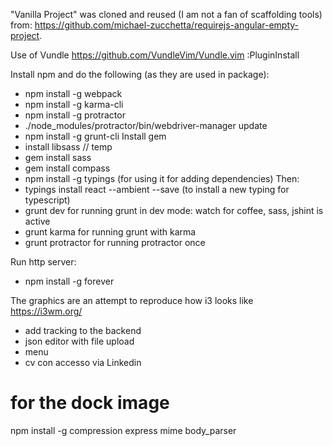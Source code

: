 "Vanilla Project" was cloned and reused (I am not a fan of scaffolding tools) from: https://github.com/michael-zucchetta/requirejs-angular-empty-project.

Use of Vundle
https://github.com/VundleVim/Vundle.vim
:PluginInstall

Install npm and do the following (as they are used in package):

- npm install -g webpack
- npm install -g karma-cli
- npm install -g protractor
- ./node_modules/protractor/bin/webdriver-manager update
- npm install -g grunt-cli
Install gem
- install libsass // temp
- gem install sass
- gem install compass
- npm install -g typings (for using it for adding dependencies)
Then:
- typings install react --ambient --save (to install a new typing for typescript)
- grunt dev for running grunt in dev mode: watch for coffee, sass, jshint is active
- grunt karma for running grunt with karma
- grunt protractor for running protractor once

Run http server:
- npm install -g forever

The graphics are an attempt to reproduce how i3 looks like https://i3wm.org/


- add tracking to the backend
- json editor with file upload
- menu
- cv con accesso via Linkedin


# for the dock image
npm install -g compression express mime body_parser
